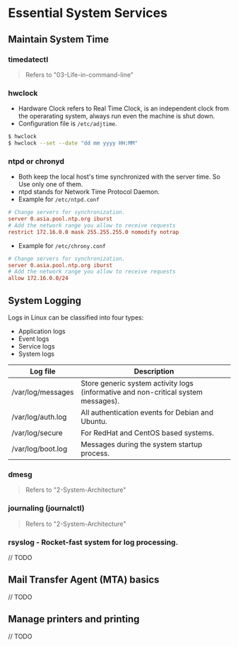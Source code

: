 # Essential System Services

## Maintain System Time

### timedatectl

> Refers to "03-Life-in-command-line"

### hwclock

- Hardware Clock refers to Real Time Clock, is an independent clock from the operarating system, always run even the machine is shut down.
- Configuration file is `/etc/adjtime`.

```bash
$ hwclock
$ hwclock --set --date "dd mm yyyy HH:MM"
```

### ntpd or chronyd

- Both keep the local host's time synchronized with the server time. So Use only one of them.
- ntpd stands for Network Time Protocol Daemon.
- Example for `/etc/ntpd.conf`

```conf
# Change servers for synchronization.
server 0.asia.pool.ntp.org iburst
# Add the network range you allow to receive requests
restrict 172.16.0.0 mask 255.255.255.0 nomodify notrap
```

- Example for `/etc/chrony.conf`
```conf
# Change servers for synchronization.
server 0.asia.pool.ntp.org iburst
# Add the network range you allow to receive requests
allow 172.16.0.0/24
```

## System Logging

Logs in Linux can be classified into four types:
- Application logs
- Event logs
- Service logs
- System logs

| Log file | Description |
|----------|-------------|
| /var/log/messages | Store generic system activity logs (informative and non-critical system messages).
| /var/log/auth.log | All authentication events for Debian and Ubuntu.
| /var/log/secure | For RedHat and CentOS based systems.
| /var/log/boot.log | Messages during the system startup process.

### dmesg

> Refers to "2-System-Architecture"

### journaling (journalctl)

> Refers to "2-System-Architecture"

### rsyslog - Rocket-fast system for log processing.

// TODO

## Mail Transfer Agent (MTA) basics

// TODO

## Manage printers and printing

// TODO

